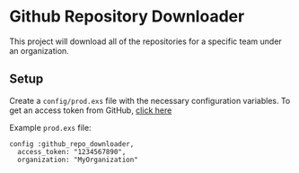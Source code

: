 # Github Repository Downloader

This project will download all of the repositories for a specific team under an organization.

## Setup

Create a ```config/prod.exs``` file with the necessary configuration variables.
To get an access token from GitHub, [click here](https://github.com/settings/tokens)

Example ```prod.exs``` file:
```
config :github_repo_downloader,
  access_token: "1234567890",
  organization: "MyOrganization"
```
